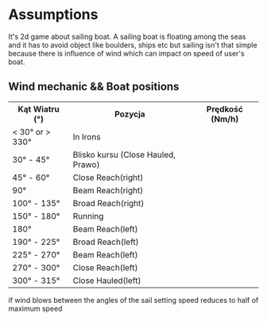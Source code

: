 # Assumptions
It's 2d game about sailing boat.
A sailing boat is floating among the seas and it has to avoid object like boulders, ships etc but sailing isn't that simple because there is influence of wind which can impact on speed of user's boat.
## Wind mechanic && Boat positions
<table>
  <tr>
    <th>Kąt Wiatru (°)</th>
    <th>Pozycja</th>
    <th>Prędkość (Nm/h)</th>
  </tr>
  <tr>
    <td>&lt; 30° or &gt; 330°</td>
    <td>In Irons</td>
    <td></td>
  </tr>
  <tr>
    <td>30° - 45°</td>
    <td>Blisko kursu (Close Hauled, Prawo)</td>
    <td></td>
  </tr>
  <tr>
    <td>45° - 60°</td>
    <td>Close Reach(right)</td>
    <td></td>
  </tr>
  <tr>
    <td>90°</td>
    <td>Beam Reach(right)</td>
    <td></td>
  </tr>
  <tr>
    <td>100° - 135°</td>
    <td>Broad Reach(right)</td>
    <td></td>
  </tr>
  <tr>
    <td>150° - 180°</td>
    <td>Running</td>
    <td></td>
  </tr>
  <tr>
    <td>180°</td>
    <td>Beam Reach(left)</td>
    <td></td>
  </tr>
  <tr>
    <td>190° - 225°</td>
    <td>Broad Reach(left)</td>
    <td></td>
  </tr>
  <tr>
    <td>225° - 270°</td>
    <td>Beam Reach(left)</td>
    <td></td>
  </tr>
  <tr>
    <td>270° - 300°</td>
    <td>Close Reach(left)</td>
    <td></td>
  </tr>
  <tr>
    <td>300° - 315°</td>
    <td>Close Hauled(left)</td>
    <td></td>
  </tr>
</table>
if wind blows between the angles of the sail setting speed reduces to half of maximum speed

